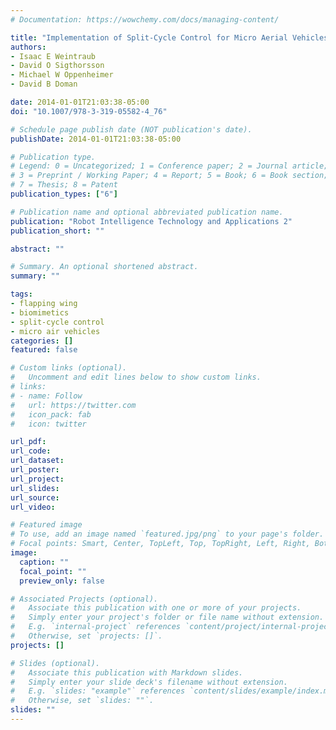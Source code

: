 ```yaml
---
# Documentation: https://wowchemy.com/docs/managing-content/

title: "Implementation of Split-Cycle Control for Micro Aerial Vehicles"
authors: 
- Isaac E Weintraub
- David O Sigthorsson
- Michael W Oppenheimer
- David B Doman

date: 2014-01-01T21:03:38-05:00
doi: "10.1007/978-3-319-05582-4_76"

# Schedule page publish date (NOT publication's date).
publishDate: 2014-01-01T21:03:38-05:00

# Publication type.
# Legend: 0 = Uncategorized; 1 = Conference paper; 2 = Journal article;
# 3 = Preprint / Working Paper; 4 = Report; 5 = Book; 6 = Book section;
# 7 = Thesis; 8 = Patent
publication_types: ["6"]

# Publication name and optional abbreviated publication name.
publication: "Robot Intelligence Technology and Applications 2"
publication_short: ""

abstract: ""

# Summary. An optional shortened abstract.
summary: ""

tags: 
- flapping wing 
- biomimetics
- split-cycle control
- micro air vehicles
categories: []
featured: false

# Custom links (optional).
#   Uncomment and edit lines below to show custom links.
# links:
# - name: Follow
#   url: https://twitter.com
#   icon_pack: fab
#   icon: twitter

url_pdf:
url_code:
url_dataset:
url_poster:
url_project:
url_slides:
url_source:
url_video:

# Featured image
# To use, add an image named `featured.jpg/png` to your page's folder. 
# Focal points: Smart, Center, TopLeft, Top, TopRight, Left, Right, BottomLeft, Bottom, BottomRight.
image:
  caption: ""
  focal_point: ""
  preview_only: false

# Associated Projects (optional).
#   Associate this publication with one or more of your projects.
#   Simply enter your project's folder or file name without extension.
#   E.g. `internal-project` references `content/project/internal-project/index.md`.
#   Otherwise, set `projects: []`.
projects: []

# Slides (optional).
#   Associate this publication with Markdown slides.
#   Simply enter your slide deck's filename without extension.
#   E.g. `slides: "example"` references `content/slides/example/index.md`.
#   Otherwise, set `slides: ""`.
slides: ""
---
```

